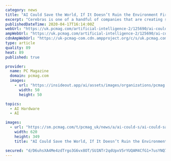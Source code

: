 ```yaml
---
category: news
title: "AI Could Save the World, If It Doesn’t Ruin the Environment First"
excerpt: "Cerebras is one of a handful of companies that are creating specialized hardware for AI algorithms. Last year, it came out of stealth with the release of the CS-1, a huge processor with 1.2 trillion transistors, 18 gigabytes of on-chip memory, and 400,000 processing cores. Effectively, this allows the CS-1, the largest computer chip ever made ..."
publishedDateTime: 2020-04-17T16:14:00Z
webUrl: "https://uk.pcmag.com/artificial-intelligence-2/125690/ai-could-save-the-world-if-it-doesnt-ruin-the-environment-first"
ampWebUrl: "https://uk.pcmag.com/artificial-intelligence-2/125690/ai-could-save-the-world-if-it-doesnt-ruin-the-environment-first?amp=1"
cdnAmpWebUrl: "https://uk-pcmag-com.cdn.ampproject.org/c/s/uk.pcmag.com/artificial-intelligence-2/125690/ai-could-save-the-world-if-it-doesnt-ruin-the-environment-first?amp=1"
type: article
quality: 89
heat: 89
published: true

provider:
  name: PC Magazine
  domain: pcmag.com
  images:
    - url: "https://insideout.app/ai/assets/images/organizations/pcmag.com-50x50.jpg"
      width: 50
      height: 50

topics:
  - AI Hardware
  - AI

images:
  - url: "https://sm.pcmag.com/t/pcmag_uk/news/a/ai-could-s/ai-could-save-the-world-if-it-doesnt-ruin-the-environment-fi_khzt.620.jpg"
    width: 620
    height: 349
    title: "AI Could Save the World, If It Doesn’t Ruin the Environment First"

secured: "d/D6uhsXA4Me4zdTrgo3G6vx8OT/SU1NTr2qdUpxV5rYUQAM4CfG1+7usYNQ7IkHa4uS7z79NtBrE3GeZySxtmbkbZq1pV1w4d/HIfHIbJ4vmHzLRpgLO/TCenzaGA6rxTV6UIaLBJ4TO9FP1opqB7Ihf45+vwY1HLD2dnRM6TuHVXS6CmfxKkoJcbrQPqJmZ5sC9EyJuYS9XLrKgAmrJ1XRJJwodM6yu1cyzAMHAh8kpV0UxhfuC21ZONhmlWwzTpvLLBdvF476DplaHYf0iHsr5HMeZ6zcCLbg1slctYVzC0YUAcTayMVOjwCHeuBJ;qkxXf6kZ69AH96UfAyL3Qg=="
---
```


